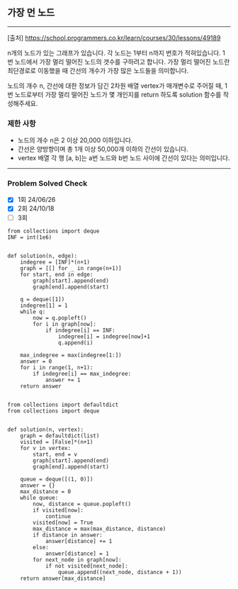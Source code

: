 ## 가장 먼 노드

---

[출처] https://school.programmers.co.kr/learn/courses/30/lessons/49189

n개의 노드가 있는 그래프가 있습니다. 각 노드는 1부터 n까지 번호가 적혀있습니다. 
1번 노드에서 가장 멀리 떨어진 노드의 갯수를 구하려고 합니다. 
가장 멀리 떨어진 노드란 최단경로로 이동했을 때 간선의 개수가 가장 많은 노드들을 의미합니다.

노드의 개수 n, 간선에 대한 정보가 담긴 2차원 배열 vertex가 매개변수로 주어질 때,
1번 노드로부터 가장 멀리 떨어진 노드가 몇 개인지를 return 하도록 solution 함수를 작성해주세요.


### 제한 사항

- 노드의 개수 n은 2 이상 20,000 이하입니다.
- 간선은 양방향이며 총 1개 이상 50,000개 이하의 간선이 있습니다.
- vertex 배열 각 행 [a, b]는 a번 노드와 b번 노드 사이에 간선이 있다는 의미입니다.

---
### Problem Solved Check
- [x] 1회 24/06/26
- [x] 2회 24/10/18
- [ ] 3회
~~~
from collections import deque
INF = int(1e6)


def solution(n, edge):
    indegree = [INF]*(n+1)
    graph = [[] for _ in range(n+1)]
    for start, end in edge:
        graph[start].append(end)
        graph[end].append(start)

    q = deque([1])
    indegree[1] = 1
    while q:
        now = q.popleft()
        for i in graph[now]:
            if indegree[i] == INF:
                indegree[i] = indegree[now]+1
                q.append(i)

    max_indegree = max(indegree[1:])
    answer = 0
    for i in range(1, n+1):
        if indegree[i] == max_indegree:
            answer += 1
    return answer
    
~~~
~~~
from collections import defaultdict
from collections import deque


def solution(n, vertex):
    graph = defaultdict(list)
    visited = [False]*(n+1)
    for v in vertex:
        start, end = v
        graph[start].append(end)
        graph[end].append(start)

    queue = deque([(1, 0)])
    answer = {}
    max_distance = 0
    while queue:
        now, distance = queue.popleft()
        if visited[now]:
            continue
        visited[now] = True
        max_distance = max(max_distance, distance)
        if distance in answer:
            answer[distance] += 1
        else:
            answer[distance] = 1
        for next_node in graph[now]:
            if not visited[next_node]:
                queue.append((next_node, distance + 1))
    return answer[max_distance]
    
~~~